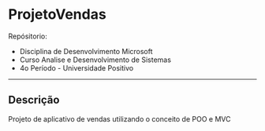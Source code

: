 # ProjetoVendas
Repósitorio: 
 - Disciplina de Desenvolvimento Microsoft 
 - Curso Analise e Desenvolvimento de Sistemas 
 - 4o Período - Universidade Positivo
---
## Descrição
<p> Projeto de aplicativo de vendas utilizando o conceito de POO e MVC </p>
